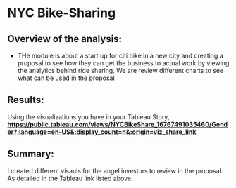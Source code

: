 # NYC Bike-Sharing

## Overview of the analysis: 
- THe module is about a start up for citi bike in a new city and creating a proposal to see how they can get the business to actual work by viewing the analytics behind ride sharing. We are review different charts to see what can be used in the proposal

## Results: 
Using the visualizations you have in your Tableau Story, **https://public.tableau.com/views/NYCBikeShare_16767491035460/Gender?:language=en-US&:display_count=n&:origin=viz_share_link**

## Summary:
I created different visauls for the angel investors to review in the proposal. As detailed in the Tableau link listed above.
